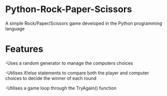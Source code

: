 # Python-Rock-Paper-Scissors

A simple Rock/Paper/Scissors game developed in the Python programming language

# Features
-Uses a random generator to manage the computers choices

-Utilises if/else statements to compare both the player and computer choices to decide the winner of each round

-Utilises a game loop through the TryAgain() function
